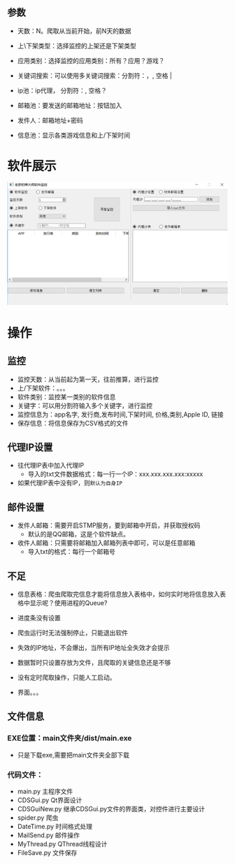 ## 参数

- 天数：N。爬取从当前开始，前N天的数据
- 上\下架类型：选择监控的上架还是下架类型
- 应用类别：选择监控的应用类别：所有？应用？游戏？
- 关键词搜索：可以使用多关键词搜索：分割符：，, 空格 |



- ip池：ip代理， 分割符：, 空格？
- 邮箱池：要发送的邮箱地址：按钮加入
- 发件人：邮箱地址+密码

- 信息池：显示各类游戏信息和上/下架时间

# 软件展示

![软件](show.png)

# 操作

## 监控

- 监控天数：从当前起为第一天，往前推算，进行监控
- 上/下架软件：。。。
- 软件类别：监控某一类别的软件信息
- 关键字：可以用分割符输入多个关键字，进行监控
- 监控信息为：app名字, 发行商,发布时间,下架时间, 价格,类别,Apple ID, 链接
- 保存信息：将信息保存为CSV格式的文件

## 代理IP设置

- 往代理IP表中加入代理IP
  - 导入的txt文件数据格式：每一行一个IP：xxx.xxx.xxx.xxx:xxxxx
- 如果代理IP表中没有IP，则`默认为自身IP`

## 邮件设置

- 发件人邮箱：需要开启STMP服务，要到邮箱中开启，并获取授权码
  - 默认的是QQ邮箱，这是个软件缺点。
- 收件人邮箱：只需要将邮箱加入邮箱列表中即可，可以是任意邮箱
  - 导入txt的格式：每行一个邮箱号



## 不足

- 信息表格：爬虫爬取完信息才能将信息放入表格中，如何实时地将信息放入表格中显示呢？使用进程的Queue?

- 进度条没有设置

- 爬虫运行时无法强制停止，只能退出软件

- 失效的IP地址，不会爆出，当所有IP地址全失效才会提示

- 数据暂时只设置存放为文件，且爬取的关键信息还是不够

- 没有定时爬取操作，只能人工启动。

- 界面。。。


## 文件信息

### EXE位置：main文件夹/dist/main.exe

- 只是下载exe,需要把main文件夹全部下载

### 代码文件：

- main.py                  主程序文件
- CDSGui.py             Qt界面设计
- CDSGuiNew.py      继承CDSGui.py文件的界面类，对控件进行主要设计
- spider.py     	        爬虫	
- DateTime.py            时间格式处理
- MailSend.py             邮件操作
- MyThread.py            QThread线程设计
- FileSave.py               文件保存